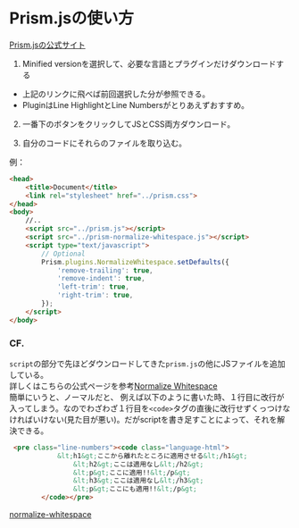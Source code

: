 # Prism.jsの使い方

[Prism.jsの公式サイト](https://prismjs.com/download.html#themes=prism-okaidia&languages=markup+css+clike+javascript+scss&plugins=line-highlight+line-numbers)

1. Minified versionを選択して、必要な言語とプラグインだけダウンロードする
- 上記のリンクに飛べば前回選択した分が参照できる。
- PluginはLine HighlightとLine Numbersがとりあえずおすすめ。

2. 一番下のボタンをクリックしてJSとCSS両方ダウンロード。

3. 自分のコードにそれらのファイルを取り込む。

例：<br>
```html
<head>
    <title>Document</title>
    <link rel="stylesheet" href="../prism.css">
</head>
<body>
    //..
    <script src="../prism.js"></script>
    <script src="../prism-normalize-whitespace.js"></script>
    <script type="text/javascript">
        // Optional
        Prism.plugins.NormalizeWhitespace.setDefaults({
            'remove-trailing': true,
            'remove-indent': true,
            'left-trim': true,
            'right-trim': true,
        });
    </script>
</body>
```

### CF.
`script`の部分で先ほどダウンロードしてきた`prism.js`の他にJSファイルを追加している。<br>
詳しくはこちらの公式ページを参考[Normalize Whitespace](https://prismjs.com/plugins/normalize-whitespace/)<br>
簡単にいうと、ノーマルだと、
例えば以下のように書いた時、１行目に改行が入ってしまう。なのでわざわざ１行目を`<code>`タグの直後に改行せずくっつけなければいけない(見た目が悪い)。だがscriptを書き足すことによって、それを解決できる。<br>
```html
 <pre class="line-numbers"><code class="language-html">
            &lt;h1&gt;ここから離れたところに適用させる&lt;/h1&gt;
                &lt;h2&gt;ここは適用なし&lt;/h2&gt;
                &lt;p&gt;ここに適用!!&lt;/p&gt;
                &lt;h3&gt;ここは適用なし&lt;/h3&gt;
                &lt;p&gt;ここにも適用!!&lt;/p&gt;
        </code></pre>
```

[normalize-whitespace](https://unpkg.com/browse/prismjs@1.6.0/plugins/normalize-whitespace/)

